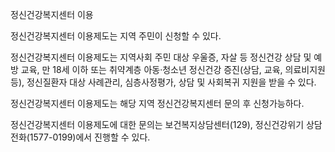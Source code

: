 정신건강복지센터 이용


정신건강복지센터 이용제도는 지역 주민이 신청할 수 있다.


정신건강복지센터 이용제도는 지역사회 주민 대상 우울증, 자살 등 정신건강 상담 및 예방 교육, 만 18세 이하 또는 취약계층 아동·청소년 정신건강 증진(상담, 교육, 의료비지원 등), 정신질환자 대상 사례관리, 심층사정평가, 상담 및 사회복귀 지원을 받을 수 있다.


정신건강복지센터 이용제도는 해당 지역 정신건강복지센터 문의 후 신청가능하다.


정신건강복지센터 이용제도에 대한 문의는 보건복지상담센터(129), 정신건강위기 상담전화(1577-0199)에서 진행할 수 있다.